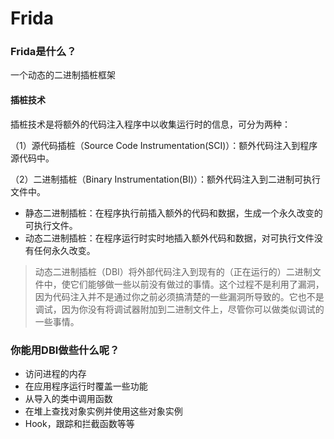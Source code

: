# Frida

### Frida是什么？

一个动态的二进制插桩框架

#### 插桩技术

插桩技术是将额外的代码注入程序中以收集运行时的信息，可分为两种：

（1）源代码插桩（Source Code Instrumentation(SCI)）：额外代码注入到程序源代码中。

（2）二进制插桩（Binary Instrumentation(BI)）：额外代码注入到二进制可执行文件中。

- 静态二进制插桩：在程序执行前插入额外的代码和数据，生成一个永久改变的可执行文件。  
- 动态二进制插桩：在程序运行时实时地插入额外代码和数据，对可执行文件没有任何永久改变。

> 动态二进制插桩（DBI）将外部代码注入到现有的（正在运行的）二进制文件中，使它们能够做一些以前没有做过的事情。这个过程不是利用了漏洞，因为代码注入并不是通过你之前必须搞清楚的一些漏洞所导致的。它也不是调试，因为你没有将调试器附加到二进制文件上，尽管你可以做类似调试的一些事情。

### 你能用DBI做些什么呢？

- 访问进程的内存  
- 在应用程序运行时覆盖一些功能  
- 从导入的类中调用函数  
- 在堆上查找对象实例并使用这些对象实例  
- Hook，跟踪和拦截函数等等